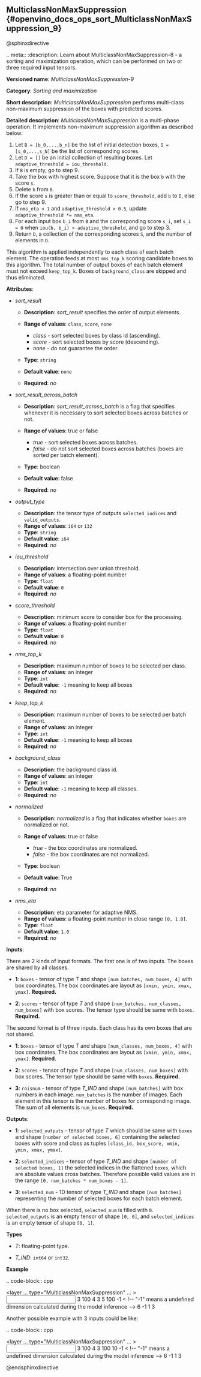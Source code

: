 ##  MulticlassNonMaxSuppression<a name="MulticlassNonMaxSuppression"></a> {#openvino_docs_ops_sort_MulticlassNonMaxSuppression_9}

@sphinxdirective

.. meta::
  :description: Learn about MulticlassNonMaxSuppression-8 - a sorting and 
                maximization operation, which can be performed on two or three 
                required input tensors.

**Versioned name**: *MulticlassNonMaxSuppression-9*

**Category**: *Sorting and maximization*

**Short description**: *MulticlassNonMaxSuppression* performs multi-class non-maximum suppression of the boxes with predicted scores.

**Detailed description**: *MulticlassNonMaxSuppression* is a multi-phase operation. It implements non-maximum suppression algorithm as described below:

1.  Let ``B = [b_0,...,b_n]`` be the list of initial detection boxes, ``S = [s_0,...,s_N]`` be  the list of corresponding scores.
2.  Let ``D = []`` be an initial collection of resulting boxes. Let ``adaptive_threshold = iou_threshold``.
3.  If ``B`` is empty, go to step 9.
4.  Take the box with highest score. Suppose that it is the box ``b`` with the score ``s``.
5.  Delete ``b`` from ``B``.
6.  If the score ``s`` is greater than or equal to ``score_threshold``,  add ``b`` to ``D``, else go to step 9.
7.  If ``nms_eta < 1`` and ``adaptive_threshold > 0.5``, update ``adaptive_threshold *= nms_eta``.
8.  For each input box ``b_i`` from ``B`` and the corresponding score ``s_i``, set ``s_i = 0`` when ``iou(b, b_i) > adaptive_threshold``, and go to step 3.
9.  Return ``D``, a collection of the corresponding scores ``S``, and the number of elements in ``D``.

This algorithm is applied independently to each class of each batch element. The operation feeds at most ``nms_top_k`` scoring candidate boxes to this algorithm.
The total number of output boxes of each batch element must not exceed ``keep_top_k``.
Boxes of ``background_class`` are skipped and thus eliminated.

**Attributes**:

* *sort_result*

  * **Description**: *sort_result* specifies the order of output elements.
  * **Range of values**: ``class``, ``score``, ``none``

    * *class* - sort selected boxes by class id (ascending).
    * *score* - sort selected boxes by score (descending).
    * *none* - do not guarantee the order.

  * **Type**: ``string``
  * **Default value**: ``none``
  * **Required**: *no*

* *sort_result_across_batch*

  * **Description**: *sort_result_across_batch* is a flag that specifies whenever it is necessary to sort selected boxes across batches or not.
  * **Range of values**: true or false

    * *true* - sort selected boxes across batches.
    * *false* - do not sort selected boxes across batches (boxes are sorted per batch element).

  * **Type**: boolean
  * **Default value**: false
  * **Required**: *no*

* *output_type*

  * **Description**: the tensor type of outputs ``selected_indices`` and ``valid_outputs``.
  * **Range of values**: ``i64`` or ``i32``
  * **Type**: ``string``
  * **Default value**: ``i64``
  * **Required**: *no*

* *iou_threshold*

  * **Description**: intersection over union threshold.
  * **Range of values**: a floating-point number
  * **Type**: ``float``
  * **Default value**: ``0``
  * **Required**: *no*

* *score_threshold*

  * **Description**: minimum score to consider box for the processing.
  * **Range of values**: a floating-point number
  * **Type**: ``float``
  * **Default value**: ``0``
  * **Required**: *no*

* *nms_top_k*

  * **Description**: maximum number of boxes to be selected per class.
  * **Range of values**: an integer
  * **Type**: ``int``
  * **Default value**: ``-1`` meaning to keep all boxes
  * **Required**: *no*

* *keep_top_k*

  * **Description**: maximum number of boxes to be selected per batch element.
  * **Range of values**: an integer
  * **Type**: ``int``
  * **Default value**: ``-1`` meaning to keep all boxes
  * **Required**: *no*

* *background_class*

  * **Description**: the background class id.
  * **Range of values**: an integer
  * **Type**: ``int``
  * **Default value**: ``-1`` meaning to keep all classes.
  * **Required**: *no*

* *normalized*

  * **Description**: *normalized* is a flag that indicates whether ``boxes`` are normalized or not.
  * **Range of values**: true or false

    * *true* - the box coordinates are normalized.
    * *false* - the box coordinates are not normalized.

  * **Type**: boolean
  * **Default value**: True
  * **Required**: *no*

* *nms_eta*

  * **Description**: eta parameter for adaptive NMS.
  * **Range of values**: a floating-point number in close range ``[0, 1.0]``.
  * **Type**: ``float``
  * **Default value**: ``1.0``
  * **Required**: *no*

**Inputs**:

There are 2 kinds of input formats. The first one is of two inputs. The boxes are shared by all classes.

* **1**: ``boxes`` - tensor of type *T* and shape ``[num_batches, num_boxes, 4]`` with box coordinates. The box coordinates are layout as ``[xmin, ymin, xmax, ymax]``. **Required.**

* **2**: ``scores`` - tensor of type *T* and shape ``[num_batches, num_classes, num_boxes]`` with box scores. The tensor type should be same with ``boxes``. **Required.**

The second format is of three inputs. Each class has its own boxes that are not shared.
* **1**: ``boxes`` - tensor of type *T* and shape ``[num_classes, num_boxes, 4]`` with box coordinates. The box coordinates are layout as ``[xmin, ymin, xmax, ymax]``. **Required.**

* **2**: ``scores`` - tensor of type *T* and shape ``[num_classes, num_boxes]`` with box scores. The tensor type should be same with ``boxes``. **Required.**

* **3**: ``roisnum`` - tensor of type *T_IND* and shape ``[num_batches]`` with box numbers in each image. ``num_batches`` is the number of images. Each element in this tensor is the number of boxes for corresponding image. The sum of all elements is ``num_boxes``. **Required.**

**Outputs**:

* **1**: ``selected_outputs`` - tensor of type *T* which should be same with ``boxes`` and shape ``[number of selected boxes, 6]`` containing the selected boxes with score and class as tuples ``[class_id, box_score, xmin, ymin, xmax, ymax]``.

* **2**: ``selected_indices`` - tensor of type *T_IND* and shape ``[number of selected boxes, 1]`` the selected indices in the flattened ``boxes``, which are absolute values cross batches. Therefore possible valid values are in the range ``[0, num_batches * num_boxes - 1]``.

* **3**: ``selected_num`` - 1D tensor of type *T_IND* and shape ``[num_batches]`` representing the number of selected boxes for each batch element.

When there is no box selected, ``selected_num`` is filled with ``0``. ``selected_outputs`` is an empty tensor of shape ``[0, 6]``, and ``selected_indices`` is an empty tensor of shape ``[0, 1]``.

**Types**

* *T*: floating-point type.

* *T_IND*: ``int64`` or ``int32``.

**Example**

.. code-block:: cpp

   <layer ... type="MulticlassNonMaxSuppression" ... >
       <data sort_result="score" output_type="i64" sort_result_across_batch="false" iou_threshold="0.2" score_threshold="0.5" nms_top_k="-1" keep_top_k="-1" background_class="-1"    normalized="false" nms_eta="0.0"/>
       <input>
           <port id="0">
               <dim>3</dim>
               <dim>100</dim>
               <dim>4</dim>
           </port>
           <port id="1">
               <dim>3</dim>
               <dim>5</dim>
               <dim>100</dim>
           </port>
       </input>
       <output>
           <port id="5" precision="FP32">
               <dim>-1</dim> < !-- "-1" means a undefined dimension calculated during the model inference -->
               <dim>6</dim>
           </port>
           <port id="6" precision="I64">
               <dim>-1</dim>
               <dim>1</dim>
           </port>
           <port id="7" precision="I64">
               <dim>3</dim>
           </port>
       </output>
   </layer>


Another possible example with 3 inputs could be like:


.. code-block:: cpp

   <layer ... type="MulticlassNonMaxSuppression" ... >
       <data sort_result="score" output_type="i64" sort_result_across_batch="false" iou_threshold="0.2" score_threshold="0.5" nms_top_k="-1" keep_top_k="-1" background_class="-1"    normalized="false" nms_eta="0.0"/>
       <input>
           <port id="0">
               <dim>3</dim>
               <dim>100</dim>
               <dim>4</dim>
           </port>
           <port id="1">
               <dim>3</dim>
               <dim>100</dim>
           </port>
           <port id="2">
               <dim>10</dim>
           </port>
       </input>
       <output>
           <port id="5" precision="FP32">
               <dim>-1</dim> < !-- "-1" means a undefined dimension calculated during the model inference -->
               <dim>6</dim>
           </port>
           <port id="6" precision="I64">
               <dim>-1</dim>
               <dim>1</dim>
           </port>
           <port id="7" precision="I64">
               <dim>3</dim>
           </port>
       </output>
   </layer>


@endsphinxdirective

